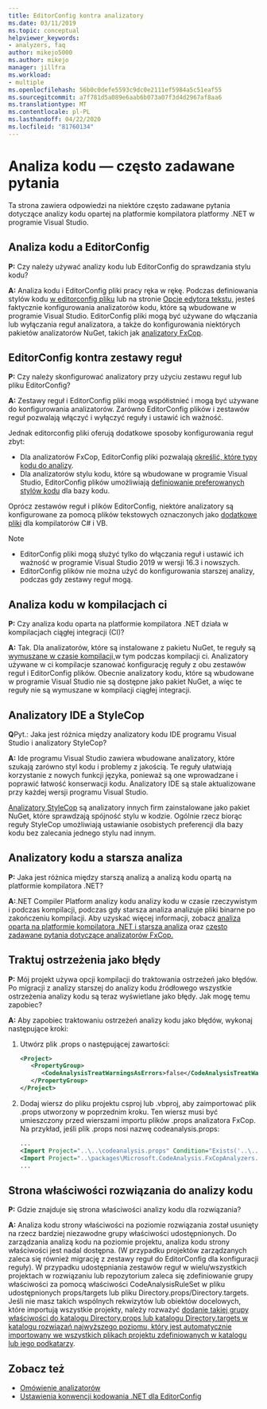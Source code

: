 ```yaml
---
title: EditorConfig kontra analizatory
ms.date: 03/11/2019
ms.topic: conceptual
helpviewer_keywords:
- analyzers, faq
author: mikejo5000
ms.author: mikejo
manager: jillfra
ms.workload:
- multiple
ms.openlocfilehash: 56b0c0defe5593c9dc0e2111ef5984a5c51eaf55
ms.sourcegitcommit: a7f781d5a089e6aab6b073a07f3d4d2967af8aa6
ms.translationtype: MT
ms.contentlocale: pl-PL
ms.lasthandoff: 04/22/2020
ms.locfileid: "81760134"
---
```

# <a name="code-analysis-faq"></a>Analiza kodu — często zadawane pytania

Ta strona zawiera odpowiedzi na niektóre często zadawane pytania dotyczące analizy kodu opartej na platformie kompilatora platformy .NET w programie Visual Studio.

## <a name="code-analysis-versus-editorconfig"></a>Analiza kodu a EditorConfig

**P:** Czy należy używać analizy kodu lub EditorConfig do sprawdzania stylu kodu?

**A:** Analiza kodu i EditorConfig pliki pracy ręka w rękę. Podczas definiowania stylów kodu [w editorconfig pliku](../ide/editorconfig-code-style-settings-reference.md) lub na stronie [Opcje edytora tekstu,](../ide/code-styles-and-code-cleanup.md) jesteś faktycznie konfigurowania analizatorów kodu, które są wbudowane w programie Visual Studio. EditorConfig pliki mogą być używane do włączania lub wyłączania reguł analizatora, a także do konfigurowania niektórych pakietów analizatorów NuGet, takich jak [analizatory FxCop](configure-fxcop-analyzers.md).

## <a name="editorconfig-versus-rule-sets"></a>EditorConfig kontra zestawy reguł

**P:** Czy należy skonfigurować analizatory przy użyciu zestawu reguł lub pliku EditorConfig?

**A:** Zestawy reguł i EditorConfig pliki mogą współistnieć i mogą być używane do konfigurowania analizatorów. Zarówno EditorConfig plików i zestawów reguł pozwalają włączyć i wyłączyć reguły i ustawić ich ważność.

Jednak editorconfig pliki oferują dodatkowe sposoby konfigurowania reguł zbyt:

- Dla analizatorów FxCop, EditorConfig pliki pozwalają [określić, które typy kodu do analizy](fxcop-analyzer-options.md).
- Dla analizatorów stylu kodu, które są wbudowane w programie Visual Studio, EditorConfig plików umożliwiają [definiowanie preferowanych stylów kodu](../ide/editorconfig-code-style-settings-reference.md) dla bazy kodu.

Oprócz zestawów reguł i plików EditorConfig, niektóre analizatory są konfigurowane za pomocą plików tekstowych oznaczonych jako [dodatkowe pliki](../ide/build-actions.md#build-action-values) dla kompilatorów C# i VB.

> [!NOTE]
> - EditorConfig pliki mogą służyć tylko do włączania reguł i ustawić ich ważność w programie Visual Studio 2019 w wersji 16.3 i nowszych.
> - EditorConfig plików nie można użyć do konfigurowania starszej analizy, podczas gdy zestawy reguł mogą.

## <a name="code-analysis-in-ci-builds"></a>Analiza kodu w kompilacjach ci

**P:** Czy analiza kodu oparta na platformie kompilatora .NET działa w kompilacjach ciągłej integracji (CI)?

**A:** Tak. Dla analizatorów, które są instalowane z pakietu NuGet, te reguły są [wymuszane w czasie kompilacji,](roslyn-analyzers-overview.md#build-errors)w tym podczas kompilacji ci. Analizatory używane w ci kompilacje szanować konfigurację reguły z obu zestawów reguł i EditorConfig plików. Obecnie analizatory kodu, które są wbudowane w programie Visual Studio nie są dostępne jako pakiet NuGet, a więc te reguły nie są wymuszane w kompilacji ciągłej integracji.

## <a name="ide-analyzers-versus-stylecop"></a>Analizatory IDE a StyleCop

**Q**Pyt.: Jaka jest różnica między analizatory kodu IDE programu Visual Studio i analizatory StyleCop?

**A:** Ide programu Visual Studio zawiera wbudowane analizatory, które szukają zarówno styl kodu i problemy z jakością. Te reguły ułatwiają korzystanie z nowych funkcji języka, ponieważ są one wprowadzane i poprawić łatwość konserwacji kodu. Analizatory IDE są stale aktualizowane przy każdej wersji programu Visual Studio.

[Analizatory StyleCop](https://github.com/DotNetAnalyzers/StyleCopAnalyzers) są analizatory innych firm zainstalowane jako pakiet NuGet, które sprawdzają spójność stylu w kodzie. Ogólnie rzecz biorąc reguły StyleCop umożliwiają ustawianie osobistych preferencji dla bazy kodu bez zalecania jednego stylu nad innym.

## <a name="code-analyzers-versus-legacy-analysis"></a>Analizatory kodu a starsza analiza

**P:** Jaka jest różnica między starszą analizą a analizą kodu opartą na platformie kompilatora .NET?

**A:**.NET Compiler Platform analizy kodu analizy kodu w czasie rzeczywistym i podczas kompilacji, podczas gdy starsza analiza analizuje pliki binarne po zakończeniu kompilacji. Aby uzyskać więcej informacji, zobacz [analiza oparta na platformie kompilatora .NET i starsza analiza](roslyn-analyzers-overview.md#source-code-analysis-versus-legacy-analysis) oraz [często zadawane pytania dotyczące analizatorów FxCop.](fxcop-analyzers-faq.md)

## <a name="treat-warnings-as-errors"></a>Traktuj ostrzeżenia jako błędy

**P:** Mój projekt używa opcji kompilacji do traktowania ostrzeżeń jako błędów. Po migracji z analizy starszej do analizy kodu źródłowego wszystkie ostrzeżenia analizy kodu są teraz wyświetlane jako błędy. Jak mogę temu zapobiec?

**A:** Aby zapobiec traktowaniu ostrzeżeń analizy kodu jako błędów, wykonaj następujące kroki:

  1. Utwórz plik .props o następującej zawartości:

     ```xml
     <Project>
        <PropertyGroup>
           <CodeAnalysisTreatWarningsAsErrors>false</CodeAnalysisTreatWarningsAsErrors>
        </PropertyGroup>
     </Project>
     ```

  2. Dodaj wiersz do pliku projektu csproj lub .vbproj, aby zaimportować plik .props utworzony w poprzednim kroku. Ten wiersz musi być umieszczony przed wierszami importu plików .props analizatora FxCop. Na przykład, jeśli plik .props nosi nazwę codeanalysis.props:

     ```xml
     ...
     <Import Project="..\..\codeanalysis.props" Condition="Exists('..\..\codeanalysis.props')" />
     <Import Project="..\packages\Microsoft.CodeAnalysis.FxCopAnalyzers.2.6.5\build\Microsoft.CodeAnalysis.FxCopAnalyzers.props" Condition="Exists('..\packages\Microsoft.CodeAnalysis.FxCopAnalyzers.2.6.5\build\Microsoft.CodeAnalysis.FxCopAnalyzers.props')" />
     ...
     ```

## <a name="code-analysis-solution-property-page"></a>Strona właściwości rozwiązania do analizy kodu

**P:** Gdzie znajduje się strona właściwości analizy kodu dla rozwiązania?

**A:** Analiza kodu strony właściwości na poziomie rozwiązania został usunięty na rzecz bardziej niezawodne grupy właściwości udostępnionych. Do zarządzania analizą kodu na poziomie projektu, analiza kodu strony właściwości jest nadal dostępna. (W przypadku projektów zarządzanych zaleca się również migrację z zestawy reguł do EditorConfig dla konfiguracji reguły).  W przypadku udostępniania zestawów reguł w wielu/wszystkich projektach w rozwiązaniu lub repozytorium zaleca się zdefiniowanie grupy właściwości za pomocą właściwości CodeAnalysisRuleSet w pliku udostępnionych props/targets lub pliku Directory.props/Directory.targets. Jeśli nie masz takich wspólnych rekwizytów lub obiektów docelowych, które importują wszystkie projekty, należy rozważyć [dodanie takiej grupy właściwości do katalogu Directory.props lub katalogu Directory.targets w katalogu rozwiązań najwyższego poziomu, który jest automatycznie importowany we wszystkich plikach projektu zdefiniowanych w katalogu lub jego podkatarzy](https://docs.microsoft.com/visualstudio/msbuild/customize-your-build?directorybuildprops-and-directorybuildtargets).

## <a name="see-also"></a>Zobacz też

- [Omówienie analizatorów](roslyn-analyzers-overview.md)
- [Ustawienia konwencji kodowania .NET dla EditorConfig](../ide/editorconfig-code-style-settings-reference.md)
